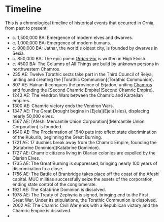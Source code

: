 # Timeline

This is a chronological timeline of historical events that occurred in Ornia, from past to present.

- c. 1,500,000 BA: Emergence of modern elves and dwarves.
- c. 1,000,000 BA: Emergence of modern humans.
- c. 900,000 BA: Jathar, the world's oldest city, is founded by dwarves in Sesia.
- c. 850,000 BA: The epic poem [*Orden-Far*](Orden-Far) is written in High Elvish.
- c. 4500 BA: The Columns of All Things are build by unknown persons in northwestern Chamros.
- 235 AE: Twelve Torathic sects take part in the Third Council of Reiya, uniting and creating the [Torathic Communion](Torathic Communion).
- 807 AE: Hainan II conquers the province of Erjadon, uniting [Chamros](Chamros) and founding the [Second Chamric Empire](Second Chamric Empire).
- 1243 AE: The Vendron Wars between the Chamric and Karzeilan empires.
- 1300 AE: Chamric victory ends the Vendron Wars.
- 1347 AE: The Great Drought begins in [Ejela](Ejela Isles), displacing nearly 50,000 elves.
- 1567 AE: [Afeshi Mercantile Union Corporation](Mercantile Union Corporation) is founded.
- 1640 AE: The Proclamation of 1640 puts into effect state discrimination of the Kukurib, beginning the Great Burning.
- 1721 AE: 17 duchies break away from the Chamric Empire, founding the [Katabrine Dominion](Katabrine Dominion).
- 1727 AE: Chamric citizens living in Olarian colonies are expelled by the Olarian Elves.
- 1735 AE: The Great Burning is suppressed, bringing nearly 100 years of discrimination to a close.
- 1756 AE: The Battle of Branbridge takes place off the coast of the Afeshi capital. MUC militias successfully seize the assets of the corporation, ending state control of the conglomerate.
- 1921 AE: The Katabrine Dominion is dissolved.
- 1978 AE: The Treaty of Zephyria is signed, bringing end to the First Great War. Under its stipulations, the Torathic Communion is dissolved.
- 2002 AE: The Chamric Civil War ends with a Republican victory and the Chamric Empire is dissolved.
- 

